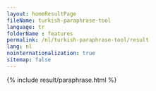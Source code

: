 ```yaml
---
layout: homeResultPage
fileName: turkish-paraphrase-tool
language: tr
folderName : features
permalink: /nl/turkish-paraphrase-tool/result
lang: nl
nointernationalization: true
sitemap: false
---
```

{% include result/paraphrase.html %}

<script src="/js/result/paraprashing.js" data-foldername="{{page.folderName}}" data-lang="{{page.lang}}"></script>